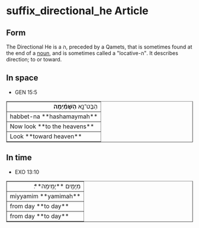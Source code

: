 # suffix_directional_he Article

## Form
The Directional He is a ה, preceded by a Qamets, that is sometimes found at the end of a [noun](https://git.door43.org/Door43/en-uhg/src/master/content/noun/02.md), and is sometimes called a "locative-ה". It describes direction; to or toward.

## In space

* GEN 15:5
<table border="1" class="docutils">
<colgroup>
<col width="100%" />
</colgroup>
<tbody valign="top">
<tr class="row-odd" align="right"><td>הַבֶּט־נָ֣א <b>הַשָּׁמַ֗יְמָה</b></td>
</tr>
<tr class="row-even"><td>habbet-na **hashamaymah**</td>
</tr>
<tr class="row-odd"><td>Now look **to the heavens**</td>
</tr>
<tr class="row-even"><td>Look **toward heaven**</td>
</tr>
</tbody>
</table>
	
## In time

* EXO 13:10
<table border="1" class="docutils">
<colgroup>
<col width="100%" />
</colgroup>
<tbody valign="top">
<tr class="row-odd" align="right"><td>מִיָּמִ֖ים **יָמִֽימָה**׃</td>
</tr>
<tr class="row-even"><td>miyyamim **yamimah**</td>
</tr>
<tr class="row-odd"><td>from day **to day**</td>
</tr>
<tr class="row-even"><td>from day **to day**</td>
</tr>
</tbody>
</table>